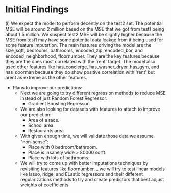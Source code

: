 # Initial Findings

(i) We expect the model to perform decently on the test2 set. The potential MSE will be around 2 million based on the MSE that we got from test1 being about 1.5 million. We suspect test2 MSE will be slightly higher because the MSE from test1 may have some potential data leakge from it being used for some feature imputation. The main features driving the model are the size_sqft, bedrooms, bathrooms, encoded_zip, encoded_bor, and encoded_neighborhood, floornumber. They are the key features because they are the ones most correlated with the 'rent' target. The model also used other features like has_concierge, has_washer_dryer, has_gym, and has_doorman because they do show positive correlation with 'rent' but arent as extreme as the other features.

- Plans to improve our predictions:
  - Next we are going to try different regression methods to reduce MSE instead of just Random Forest Regressor:
    - Gradient Boosting Regressor.
  - We are also looking for datasets with features to attach to improve our prediction: 
    - Area of a race.
    - School area.
    - Restaurants area. 
  - With given enough time, we will validate those data we assume "non-sense":
    - Place with 0 bedroom/bathroom.
    - Place is insanely wide > 80000 sqrft.
    - Place with lots of bathrooms. 
  - We will try to come up with better imputations techniques by revisiting features like floornumber.
  _ we will try to test linear models like lasso, ridge, and ELastic regressors and their different regularizations methods to try and create predictors that best adjust weights of coefficients.
